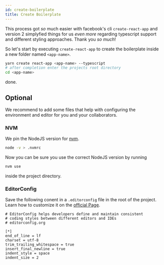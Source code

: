 ```yaml
---
id: create-boilerplate
title: Create Boilerplate
---
```


This process got _so_ much easier with facebook's cli `create-react-app` and version 2 simplyfied things for us _even more_ regarding typescript support and different styling approaches. Thank you _so much_!

So let's start by executing `create-react-app` to create the boilerplate inside a new folder named `<app-name>`.
```bash
yarn create react-app <app-name> --typescript
# after completion enter the projects root directory
cd <app-name>
```
done.

## Optional
We recommend to add some files that help with configuring the environment and editor for you and your collaborators.

### NVM
We pin the NodeJS version for [nvm](https://github.com/creationix/nvm).
```bash
node -v > .nvmrc
```
Now you can be sure you use the correct NodeJS version by running 
```bash
nvm use
``` 
inside the project directory.

### EditorConfig
Save the following conent in a `.editorconfig` file in the root of the project.
Learn how to customize it on the [official Page](https://editorconfig.org/).
```properties
# EditorConfig helps developers define and maintain consistent
# coding styles between different editors and IDEs
# editorconfig.org

[*]
end_of_line = lf
charset = utf-8
trim_trailing_whitespace = true
insert_final_newline = true
indent_style = space
indent_size = 2
```